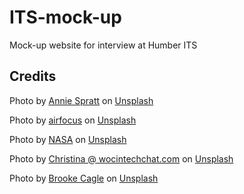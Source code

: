 # ITS-mock-up
Mock-up website for interview at Humber ITS

## Credits

Photo by <a href="https://unsplash.com/@anniespratt?utm_source=unsplash&utm_medium=referral&utm_content=creditCopyText">Annie Spratt</a> on <a href="https://unsplash.com/photos/QckxruozjRg?utm_source=unsplash&utm_medium=referral&utm_content=creditCopyText">Unsplash</a>
  
Photo by <a href="https://unsplash.com/@airfocus?utm_source=unsplash&utm_medium=referral&utm_content=creditCopyText">airfocus</a> on <a href="https://unsplash.com/photos/f2C59x5uvn8?utm_source=unsplash&utm_medium=referral&utm_content=creditCopyText">Unsplash</a>

Photo by <a href="https://unsplash.com/@nasa?utm_source=unsplash&utm_medium=referral&utm_content=creditCopyText">NASA</a> on <a href="https://unsplash.com/photos/Q1p7bh3SHj8?utm_source=unsplash&utm_medium=referral&utm_content=creditCopyText">Unsplash</a>

Photo by <a href="https://unsplash.com/@wocintechchat?utm_source=unsplash&utm_medium=referral&utm_content=creditCopyText">Christina @ wocintechchat.com</a> on <a href="https://unsplash.com/photos/glRqyWJgUeY?utm_source=unsplash&utm_medium=referral&utm_content=creditCopyText">Unsplash</a>
  
Photo by <a href="https://unsplash.com/@brookecagle?utm_source=unsplash&utm_medium=referral&utm_content=creditCopyText">Brooke Cagle</a> on <a href="https://unsplash.com/photos/g1Kr4Ozfoac?utm_source=unsplash&utm_medium=referral&utm_content=creditCopyText">Unsplash</a>
